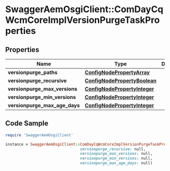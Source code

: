 # SwaggerAemOsgiClient::ComDayCqWcmCoreImplVersionPurgeTaskProperties

## Properties

Name | Type | Description | Notes
------------ | ------------- | ------------- | -------------
**versionpurge_paths** | [**ConfigNodePropertyArray**](ConfigNodePropertyArray.md) |  | [optional] 
**versionpurge_recursive** | [**ConfigNodePropertyBoolean**](ConfigNodePropertyBoolean.md) |  | [optional] 
**versionpurge_max_versions** | [**ConfigNodePropertyInteger**](ConfigNodePropertyInteger.md) |  | [optional] 
**versionpurge_min_versions** | [**ConfigNodePropertyInteger**](ConfigNodePropertyInteger.md) |  | [optional] 
**versionpurge_max_age_days** | [**ConfigNodePropertyInteger**](ConfigNodePropertyInteger.md) |  | [optional] 

## Code Sample

```ruby
require 'SwaggerAemOsgiClient'

instance = SwaggerAemOsgiClient::ComDayCqWcmCoreImplVersionPurgeTaskProperties.new(versionpurge_paths: null,
                                 versionpurge_recursive: null,
                                 versionpurge_max_versions: null,
                                 versionpurge_min_versions: null,
                                 versionpurge_max_age_days: null)
```



